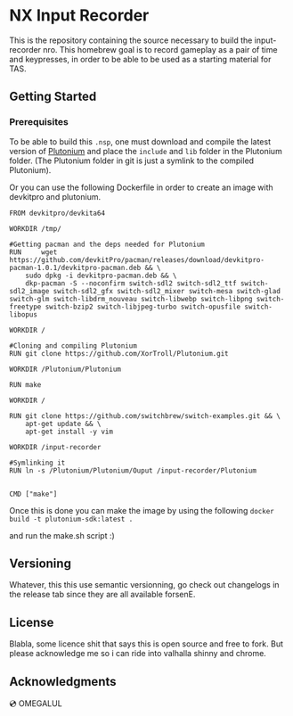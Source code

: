 # NX Input Recorder

This is the repository containing the source necessary to build the input-recorder nro.
This homebrew goal is to record gameplay as a pair of time and keypresses, in order to be able to be used as a starting material for TAS.

## Getting Started

### Prerequisites

To be able to build this `.nsp`, one must download and compile the latest version of [Plutonium](https://github.com/XorTroll/Plutonium) and place the `include` and `lib` folder in the Plutonium folder. (The Plutonium folder in git is just a symlink to the compiled Plutonium).

Or you can use the following Dockerfile in order to create an image with devkitpro and plutonium.

``` 
FROM devkitpro/devkita64

WORKDIR /tmp/

#Getting pacman and the deps needed for Plutonium
RUN 	wget  https://github.com/devkitPro/pacman/releases/download/devkitpro-pacman-1.0.1/devkitpro-pacman.deb && \
	sudo dpkg -i devkitpro-pacman.deb && \ 
	dkp-pacman -S --noconfirm switch-sdl2 switch-sdl2_ttf switch-sdl2_image switch-sdl2_gfx switch-sdl2_mixer switch-mesa switch-glad switch-glm switch-libdrm_nouveau switch-libwebp switch-libpng switch-freetype switch-bzip2 switch-libjpeg-turbo switch-opusfile switch-libopus

WORKDIR /

#Cloning and compiling Plutonium
RUN git clone https://github.com/XorTroll/Plutonium.git 

WORKDIR /Plutonium/Plutonium

RUN make

WORKDIR /

RUN git clone https://github.com/switchbrew/switch-examples.git && \
	apt-get update && \
	apt-get install -y vim

WORKDIR /input-recorder

#Symlinking it
RUN ln -s /Plutonium/Plutonium/Ouput /input-recorder/Plutonium


CMD ["make"]

```


Once this is done you can make the image by using the following
```docker build -t plutonium-sdk:latest .```

and run the make.sh script :)

## Versioning

Whatever, this this use semantic versionning, go check out changelogs in the release tab since they are all available forsenE.


## License

Blabla, some licence shit that says this is open source and free to fork. But please acknowledge me so i can ride into valhalla shinny and chrome.

## Acknowledgments

💿 OMEGALUL 




